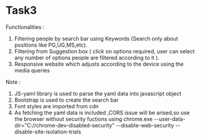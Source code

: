 # Task3
Functionalities :
1. Filtering people by search bar using Keywords (Search only about positions like PG,UG,MS,etc).
2. Filtering from Suggestion box ( click on options required, user can select  any number of options people are filtered according to it ).
3. Responsive website which adjusts according to the device using the media queries
   

Note :
1. JS-yaml library is used to parse the yaml data into javascript object
2. Bootstrap is used to create the search bar 
3. Font  styles are imported from cdn
4. As fetching the yaml data is included ,CORS issue will be arised,so use the browser without security fuctions using chrome.exe --user-data-dir="C://chrome-dev-disabled-security" --disable-web-security --disable-site-isolation-trials
